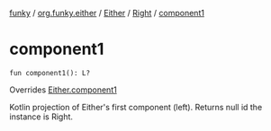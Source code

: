 [funky](../../../index.md) / [org.funky.either](../../index.md) / [Either](../index.md) / [Right](index.md) / [component1](.)

# component1

`fun component1(): L?`

Overrides [Either.component1](../component1.md)

Kotlin projection of Either's first component (left). Returns null id the instance is Right.

